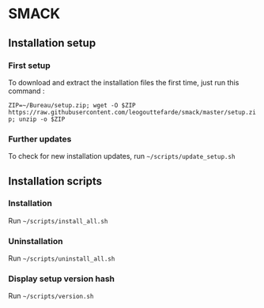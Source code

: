 # SMACK

## Installation setup

### First setup

To download and extract the installation files the first time, just run this command :

`ZIP=~/Bureau/setup.zip; wget -O $ZIP https://raw.githubusercontent.com/leogouttefarde/smack/master/setup.zip; unzip -o $ZIP`

### Further updates

To check for new installation updates, run `~/scripts/update_setup.sh`

## Installation scripts

### Installation

Run `~/scripts/install_all.sh`

### Uninstallation

Run `~/scripts/uninstall_all.sh`

### Display setup version hash

Run `~/scripts/version.sh`


